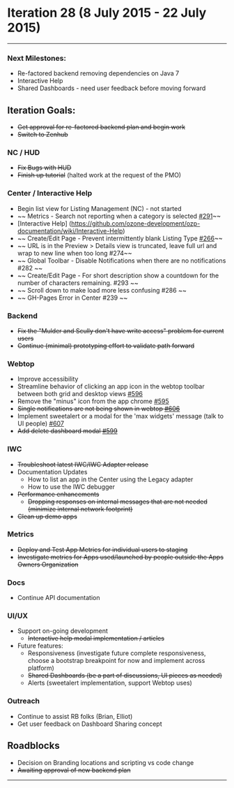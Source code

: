 # Iteration 28 (8 July 2015 - 22 July 2015)

*** 
### Next Milestones:
* Re-factored backend removing dependencies on Java 7
* Interactive Help
* Shared Dashboards - need user feedback before moving forward


## Iteration Goals:
* ~~Get approval for re-factored backend plan and begin work~~
* ~~Switch to Zenhub~~

### NC / HUD
* ~~Fix Bugs with HUD~~
* ~~Finish up tutorial~~ (halted work at the request of the PMO)

### Center / Interactive Help
* Begin list view for Listing Management (NC) - not started
* ~~ Metrics - Search not reporting when a category is selected [#291](https://github.com/ozone-development/ozp-center/issues/291)~~
* [Interactive Help] (https://github.com/ozone-development/ozp-documentation/wiki/Interactive-Help)
*  ~~ Create/Edit Page - Prevent intermittently blank Listing Type [#266](https://github.com/ozone-development/ozp-center/issues/266)~~
* ~~ URL is in the Preview > Details view is truncated, leave full url and wrap to new line when too long #274~~
* ~~ Global Toolbar - Disable Notifications when there are no notifications #282 ~~
* ~~ Create/Edit Page - For short description show a countdown for the number of characters remaining. #293 ~~
* ~~ Scroll down to make load more less confusing #286 ~~
* ~~ GH-Pages Error in Center #239 ~~


### Backend
* ~~Fix the "Mulder and Scully don't have write access" problem for current users~~
* ~~Continue (minimal) prototyping effort to validate path forward~~

### Webtop
* Improve accessibility
* Streamline behavior of clicking an app icon in the webtop toolbar between both grid and desktop views [#596](http://github.com/ozone-development/ozp-webtop/issues/596)
* Remove the "minus" icon from the app chrome [#595](http://github.com/ozone-development/ozp-webtop/issues/595) 
* ~~Single notifications are not being shown in webtop [#606](http://github.com/ozone-development/ozp-webtop/issues/606)~~
* Implement sweetalert or a modal for the 'max widgets' message (talk to UI people) [#607](http://github.com/ozone-development/ozp-webtop/issues/607) 
* ~~Add delete dashboard modal [#599](http://github.com/ozone-development/ozp-webtop/issues/599)~~

### IWC
* ~~Troubleshoot latest IWC/IWC Adapter release~~
* Documentation Updates
    * How to list an app in the Center using the Legacy adapter
    * How to use the IWC debugger
* ~~Performance enhancements~~
    * ~~Dropping responses on internal messages that are not needed (minimize internal network footprint)~~
* ~~Clean up demo apps~~


### Metrics
* ~~Deploy and Test App Metrics for individual users to staging~~
* ~~Investigate metrics for Apps used/launched by people outside the Apps Owners Organization~~

### Docs
* Continue API documentation

### UI/UX
* Support on-going development
  * ~~Interactive help modal implementation / articles~~
* Future features:
  * Responsiveness (investigate future complete responsiveness, choose a bootstrap breakpoint for now and implement across platform)
  * ~~Shared Dashboards (be a part of discussions, UI pieces as needed)~~
  * Alerts (sweetalert implementation, support Webtop uses)

### Outreach
* Continue to assist RB folks (Brian, Elliot)
* Get user feedback on Dashboard Sharing concept

## Roadblocks
* Decision on Branding locations and scripting vs code change
* ~~Awaiting approval of new backend plan~~

***